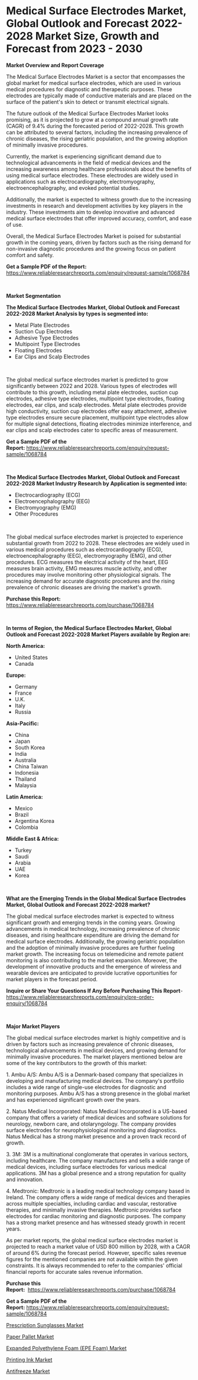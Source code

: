 <p><h1>Medical Surface Electrodes Market, Global Outlook and Forecast 2022-2028 Market Size, Growth and Forecast from 2023 - 2030</h1></p><p><strong>Market Overview and Report Coverage</strong></p>
<p><p>The Medical Surface Electrodes Market is a sector that encompasses the global market for medical surface electrodes, which are used in various medical procedures for diagnostic and therapeutic purposes. These electrodes are typically made of conductive materials and are placed on the surface of the patient's skin to detect or transmit electrical signals.</p><p>The future outlook of the Medical Surface Electrodes Market looks promising, as it is projected to grow at a compound annual growth rate (CAGR) of 9.4% during the forecasted period of 2022-2028. This growth can be attributed to several factors, including the increasing prevalence of chronic diseases, the rising geriatric population, and the growing adoption of minimally invasive procedures.</p><p>Currently, the market is experiencing significant demand due to technological advancements in the field of medical devices and the increasing awareness among healthcare professionals about the benefits of using medical surface electrodes. These electrodes are widely used in applications such as electrocardiography, electromyography, electroencephalography, and evoked potential studies.</p><p>Additionally, the market is expected to witness growth due to the increasing investments in research and development activities by key players in the industry. These investments aim to develop innovative and advanced medical surface electrodes that offer improved accuracy, comfort, and ease of use.</p><p>Overall, the Medical Surface Electrodes Market is poised for substantial growth in the coming years, driven by factors such as the rising demand for non-invasive diagnostic procedures and the growing focus on patient comfort and safety.</p></p>
<p><strong>Get a Sample PDF of the Report:</strong> <a href="https://www.reliableresearchreports.com/enquiry/request-sample/1068784">https://www.reliableresearchreports.com/enquiry/request-sample/1068784</a></p>
<p>&nbsp;</p>
<p><strong>Market Segmentation</strong></p>
<p><strong>The Medical Surface Electrodes Market, Global Outlook and Forecast 2022-2028 Market Analysis by types is segmented into:</strong></p>
<p><ul><li>Metal Plate Electrodes</li><li>Suction Cup Electrodes</li><li>Adhesive Type Electrodes</li><li>Multipoint Type Electrodes</li><li>Floating Electrodes</li><li>Ear Clips and Scalp Electrodes</li></ul></p>
<p>&nbsp;</p>
<p><p>The global medical surface electrodes market is predicted to grow significantly between 2022 and 2028. Various types of electrodes will contribute to this growth, including metal plate electrodes, suction cup electrodes, adhesive type electrodes, multipoint type electrodes, floating electrodes, ear clips, and scalp electrodes. Metal plate electrodes provide high conductivity, suction cup electrodes offer easy attachment, adhesive type electrodes ensure secure placement, multipoint type electrodes allow for multiple signal detections, floating electrodes minimize interference, and ear clips and scalp electrodes cater to specific areas of measurement.</p></p>
<p><strong>Get a Sample PDF of the Report:</strong>&nbsp;<a href="https://www.reliableresearchreports.com/enquiry/request-sample/1068784">https://www.reliableresearchreports.com/enquiry/request-sample/1068784</a></p>
<p>&nbsp;</p>
<p><strong>The Medical Surface Electrodes Market, Global Outlook and Forecast 2022-2028 Market Industry Research by Application is segmented into:</strong></p>
<p><ul><li>Electrocardiography (ECG)</li><li>Electroencephalography (EEG)</li><li>Electromyography (EMG)</li><li>Other Procedures</li></ul></p>
<p>&nbsp;</p>
<p><p>The global medical surface electrodes market is projected to experience substantial growth from 2022 to 2028. These electrodes are widely used in various medical procedures such as electrocardiography (ECG), electroencephalography (EEG), electromyography (EMG), and other procedures. ECG measures the electrical activity of the heart, EEG measures brain activity, EMG measures muscle activity, and other procedures may involve monitoring other physiological signals. The increasing demand for accurate diagnostic procedures and the rising prevalence of chronic diseases are driving the market's growth.</p></p>
<p><strong>Purchase this Report:</strong>&nbsp; <a href="https://www.reliableresearchreports.com/purchase/1068784">https://www.reliableresearchreports.com/purchase/1068784</a></p>
<p>&nbsp;</p>
<p><strong>In terms of Region, the Medical Surface Electrodes Market, Global Outlook and Forecast 2022-2028 Market Players available by Region are:</strong></p>
<p>
    <p> <strong> North America: </strong>
        <ul>
            <li>United States</li>
            <li>Canada</li>
        </ul>
        </p> 
    <p> <strong> Europe: </strong>
        <ul>
            <li>Germany</li>
            <li>France</li>
            <li>U.K.</li>
            <li>Italy</li>
            <li>Russia</li>
        </ul>
        </p> 
    <p> <strong> Asia-Pacific: </strong>
        <ul>
            <li>China</li>
            <li>Japan</li>
            <li>South Korea</li>
            <li>India</li>
            <li>Australia</li>
            <li>China Taiwan</li>
            <li>Indonesia</li>
            <li>Thailand</li>
            <li>Malaysia</li>
        </ul>
        </p> 
    <p> <strong> Latin America: </strong>
        <ul>
            <li>Mexico</li>
            <li>Brazil</li>
            <li>Argentina Korea</li>
            <li>Colombia</li>
        </ul>
        </p> 
    <p> <strong> Middle East & Africa: </strong>
        <ul>
            <li>Turkey</li>
            <li>Saudi</li>
            <li>Arabia</li>
            <li>UAE</li>
            <li>Korea</li>
        </ul>
    </p>
    </p>
<p>&nbsp;</p>
<p><strong>What are the Emerging Trends in the Global Medical Surface Electrodes Market, Global Outlook and Forecast 2022-2028 market?</strong></p>
<p><p>The global medical surface electrodes market is expected to witness significant growth and emerging trends in the coming years. Growing advancements in medical technology, increasing prevalence of chronic diseases, and rising healthcare expenditure are driving the demand for medical surface electrodes. Additionally, the growing geriatric population and the adoption of minimally invasive procedures are further fueling market growth. The increasing focus on telemedicine and remote patient monitoring is also contributing to the market expansion. Moreover, the development of innovative products and the emergence of wireless and wearable devices are anticipated to provide lucrative opportunities for market players in the forecast period.</p></p>
<p><strong>Inquire or Share Your Questions If Any Before Purchasing This Report</strong>- <a href="https://www.reliableresearchreports.com/enquiry/pre-order-enquiry/1068784">https://www.reliableresearchreports.com/enquiry/pre-order-enquiry/1068784</a></p>
<p>&nbsp;</p>
<p><strong>Major Market Players</strong></p>
<p><p>The global medical surface electrodes market is highly competitive and is driven by factors such as increasing prevalence of chronic diseases, technological advancements in medical devices, and growing demand for minimally invasive procedures. The market players mentioned below are some of the key contributors to the growth of this market:</p><p>1. Ambu A/S: Ambu A/S is a Denmark-based company that specializes in developing and manufacturing medical devices. The company's portfolio includes a wide range of single-use electrodes for diagnostic and monitoring purposes. Ambu A/S has a strong presence in the global market and has experienced significant growth over the years.</p><p>2. Natus Medical Incorporated: Natus Medical Incorporated is a US-based company that offers a variety of medical devices and software solutions for neurology, newborn care, and otolaryngology. The company provides surface electrodes for neurophysiological monitoring and diagnostics. Natus Medical has a strong market presence and a proven track record of growth.</p><p>3. 3M: 3M is a multinational conglomerate that operates in various sectors, including healthcare. The company manufactures and sells a wide range of medical devices, including surface electrodes for various medical applications. 3M has a global presence and a strong reputation for quality and innovation.</p><p>4. Medtronic: Medtronic is a leading medical technology company based in Ireland. The company offers a wide range of medical devices and therapies across multiple specialties, including cardiac and vascular, restorative therapies, and minimally invasive therapies. Medtronic provides surface electrodes for cardiac monitoring and diagnostic purposes. The company has a strong market presence and has witnessed steady growth in recent years.</p><p>As per market reports, the global medical surface electrodes market is projected to reach a market value of USD 800 million by 2028, with a CAGR of around 6% during the forecast period. However, specific sales revenue figures for the mentioned companies are not available within the given constraints. It is always recommended to refer to the companies' official financial reports for accurate sales revenue information.</p></p>
<p><strong>Purchase this Report:</strong>&nbsp;&nbsp;<a href="https://www.reliableresearchreports.com/purchase/1068784">https://www.reliableresearchreports.com/purchase/1068784</a></p>
<p></p>
<p><strong>Get a Sample PDF of the Report:</strong>&nbsp;<a href="https://www.reliableresearchreports.com/enquiry/request-sample/1068784">https://www.reliableresearchreports.com/enquiry/request-sample/1068784</a></p>
<p><p><a href="https://www.linkedin.com/pulse/prescription-sunglasses-market-challenges-opportunities-growth-ykcde/">Prescription Sunglasses Market</a></p><p><a href="https://www.linkedin.com/pulse/paper-pallet-market-research-report-unlocks-analysis-financial-olude/">Paper Pallet Market</a></p><p><a href="https://www.reportprime.com/expanded-polyethylene-foam-epe-foam-r2911">Expanded Polyethylene Foam (EPE Foam) Market</a></p><p><a href="https://medium.com/@damorgan64868/printing-ink-market-size-growth-forecast-2023-2030-d22212f4bb40">Printing Ink Market</a></p><p><a href="https://medium.com/@jaremington56468/antifreeze-market-size-growth-forecast-2023-2030-dc0a6877c945">Antifreeze Market</a></p></p>